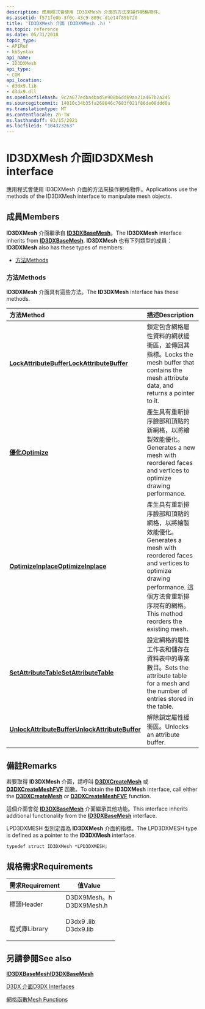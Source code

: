 ```yaml
---
description: 應用程式會使用 ID3DXMesh 介面的方法來操作網格物件。
ms.assetid: f571fe0b-3f0c-43c9-809c-d1e14f85b720
title: 'ID3DXMesh 介面 (D3DX9Mesh .h) '
ms.topic: reference
ms.date: 05/31/2018
topic_type:
- APIRef
- kbSyntax
api_name:
- ID3DXMesh
api_type:
- COM
api_location:
- d3dx9.lib
- d3dx9.dll
ms.openlocfilehash: 9c2a677edba4bad5e908b6dd69aa21a467b2a245
ms.sourcegitcommit: 14010c34b35fa268046c7683f021f86de08ddd0a
ms.translationtype: MT
ms.contentlocale: zh-TW
ms.lasthandoff: 03/15/2021
ms.locfileid: "104323263"
---
```

# <a name="id3dxmesh-interface"></a><span data-ttu-id="a1a22-103">ID3DXMesh 介面</span><span class="sxs-lookup"><span data-stu-id="a1a22-103">ID3DXMesh interface</span></span>

<span data-ttu-id="a1a22-104">應用程式會使用 ID3DXMesh 介面的方法來操作網格物件。</span><span class="sxs-lookup"><span data-stu-id="a1a22-104">Applications use the methods of the ID3DXMesh interface to manipulate mesh objects.</span></span>

## <a name="members"></a><span data-ttu-id="a1a22-105">成員</span><span class="sxs-lookup"><span data-stu-id="a1a22-105">Members</span></span>

<span data-ttu-id="a1a22-106">**ID3DXMesh** 介面繼承自 [**ID3DXBaseMesh**](id3dxbasemesh.md)。</span><span class="sxs-lookup"><span data-stu-id="a1a22-106">The **ID3DXMesh** interface inherits from [**ID3DXBaseMesh**](id3dxbasemesh.md).</span></span> <span data-ttu-id="a1a22-107">**ID3DXMesh** 也有下列類型的成員：</span><span class="sxs-lookup"><span data-stu-id="a1a22-107">**ID3DXMesh** also has these types of members:</span></span>

-   [<span data-ttu-id="a1a22-108">方法</span><span class="sxs-lookup"><span data-stu-id="a1a22-108">Methods</span></span>](#methods)

### <a name="methods"></a><span data-ttu-id="a1a22-109">方法</span><span class="sxs-lookup"><span data-stu-id="a1a22-109">Methods</span></span>

<span data-ttu-id="a1a22-110">**ID3DXMesh** 介面具有這些方法。</span><span class="sxs-lookup"><span data-stu-id="a1a22-110">The **ID3DXMesh** interface has these methods.</span></span>



| <span data-ttu-id="a1a22-111">方法</span><span class="sxs-lookup"><span data-stu-id="a1a22-111">Method</span></span>                                                            | <span data-ttu-id="a1a22-112">描述</span><span class="sxs-lookup"><span data-stu-id="a1a22-112">Description</span></span>                                                                                                                            |
|:------------------------------------------------------------------|:---------------------------------------------------------------------------------------------------------------------------------------|
| [<span data-ttu-id="a1a22-113">**LockAttributeBuffer**</span><span class="sxs-lookup"><span data-stu-id="a1a22-113">**LockAttributeBuffer**</span></span>](id3dxmesh--lockattributebuffer.md)     | <span data-ttu-id="a1a22-114">鎖定包含網格屬性資料的網狀緩衝區，並傳回其指標。</span><span class="sxs-lookup"><span data-stu-id="a1a22-114">Locks the mesh buffer that contains the mesh attribute data, and returns a pointer to it.</span></span><br/>                                   |
| [<span data-ttu-id="a1a22-115">**優化**</span><span class="sxs-lookup"><span data-stu-id="a1a22-115">**Optimize**</span></span>](id3dxmesh--optimize.md)                           | <span data-ttu-id="a1a22-116">產生具有重新排序臉部和頂點的新網格，以將繪製效能優化。</span><span class="sxs-lookup"><span data-stu-id="a1a22-116">Generates a new mesh with reordered faces and vertices to optimize drawing performance.</span></span><br/>                                     |
| [<span data-ttu-id="a1a22-117">**OptimizeInplace**</span><span class="sxs-lookup"><span data-stu-id="a1a22-117">**OptimizeInplace**</span></span>](id3dxmesh--optimizeinplace.md)             | <span data-ttu-id="a1a22-118">產生具有重新排序臉部和頂點的網格，以將繪製效能優化。</span><span class="sxs-lookup"><span data-stu-id="a1a22-118">Generates a mesh with reordered faces and vertices to optimize drawing performance.</span></span> <span data-ttu-id="a1a22-119">這個方法會重新排序現有的網格。</span><span class="sxs-lookup"><span data-stu-id="a1a22-119">This method reorders the existing mesh.</span></span><br/> |
| [<span data-ttu-id="a1a22-120">**SetAttributeTable**</span><span class="sxs-lookup"><span data-stu-id="a1a22-120">**SetAttributeTable**</span></span>](id3dxmesh--setattributetable.md)         | <span data-ttu-id="a1a22-121">設定網格的屬性工作表和儲存在資料表中的專案數目。</span><span class="sxs-lookup"><span data-stu-id="a1a22-121">Sets the attribute table for a mesh and the number of entries stored in the table.</span></span><br/>                                          |
| [<span data-ttu-id="a1a22-122">**UnlockAttributeBuffer**</span><span class="sxs-lookup"><span data-stu-id="a1a22-122">**UnlockAttributeBuffer**</span></span>](id3dxmesh--unlockattributebuffer.md) | <span data-ttu-id="a1a22-123">解除鎖定屬性緩衝區。</span><span class="sxs-lookup"><span data-stu-id="a1a22-123">Unlocks an attribute buffer.</span></span><br/>                                                                                                |



 

## <a name="remarks"></a><span data-ttu-id="a1a22-124">備註</span><span class="sxs-lookup"><span data-stu-id="a1a22-124">Remarks</span></span>

<span data-ttu-id="a1a22-125">若要取得 **ID3DXMesh** 介面，請呼叫 [**D3DXCreateMesh**](d3dxcreatemesh.md) 或 [**D3DXCreateMeshFVF**](d3dxcreatemeshfvf.md) 函數。</span><span class="sxs-lookup"><span data-stu-id="a1a22-125">To obtain the **ID3DXMesh** interface, call either the [**D3DXCreateMesh**](d3dxcreatemesh.md) or [**D3DXCreateMeshFVF**](d3dxcreatemeshfvf.md) function.</span></span>

<span data-ttu-id="a1a22-126">這個介面會從 [**ID3DXBaseMesh**](id3dxbasemesh.md) 介面繼承其他功能。</span><span class="sxs-lookup"><span data-stu-id="a1a22-126">This interface inherits additional functionality from the [**ID3DXBaseMesh**](id3dxbasemesh.md) interface.</span></span>

<span data-ttu-id="a1a22-127">LPD3DXMESH 型別定義為 **ID3DXMesh** 介面的指標。</span><span class="sxs-lookup"><span data-stu-id="a1a22-127">The LPD3DXMESH type is defined as a pointer to the **ID3DXMesh** interface.</span></span>


```
typedef struct ID3DXMesh *LPD3DXMESH;
```



## <a name="requirements"></a><span data-ttu-id="a1a22-128">規格需求</span><span class="sxs-lookup"><span data-stu-id="a1a22-128">Requirements</span></span>



| <span data-ttu-id="a1a22-129">需求</span><span class="sxs-lookup"><span data-stu-id="a1a22-129">Requirement</span></span> | <span data-ttu-id="a1a22-130">值</span><span class="sxs-lookup"><span data-stu-id="a1a22-130">Value</span></span> |
|--------------------|----------------------------------------------------------------------------------------|
| <span data-ttu-id="a1a22-131">標頭</span><span class="sxs-lookup"><span data-stu-id="a1a22-131">Header</span></span><br/>  | <dl> <span data-ttu-id="a1a22-132"><dt>D3DX9Mesh。h</dt></span><span class="sxs-lookup"><span data-stu-id="a1a22-132"><dt>D3DX9Mesh.h</dt></span></span> </dl> |
| <span data-ttu-id="a1a22-133">程式庫</span><span class="sxs-lookup"><span data-stu-id="a1a22-133">Library</span></span><br/> | <dl> <span data-ttu-id="a1a22-134"><dt>D3dx9 .lib</dt></span><span class="sxs-lookup"><span data-stu-id="a1a22-134"><dt>D3dx9.lib</dt></span></span> </dl>   |



## <a name="see-also"></a><span data-ttu-id="a1a22-135">另請參閱</span><span class="sxs-lookup"><span data-stu-id="a1a22-135">See also</span></span>

<dl> <dt>

[<span data-ttu-id="a1a22-136">**ID3DXBaseMesh**</span><span class="sxs-lookup"><span data-stu-id="a1a22-136">**ID3DXBaseMesh**</span></span>](id3dxbasemesh.md)
</dt> <dt>

[<span data-ttu-id="a1a22-137">D3DX 介面</span><span class="sxs-lookup"><span data-stu-id="a1a22-137">D3DX Interfaces</span></span>](dx9-graphics-reference-d3dx-interfaces.md)
</dt> <dt>

[<span data-ttu-id="a1a22-138">網格函數</span><span class="sxs-lookup"><span data-stu-id="a1a22-138">Mesh Functions</span></span>](dx9-graphics-reference-d3dx-functions-mesh.md)
</dt> </dl>

 

 




